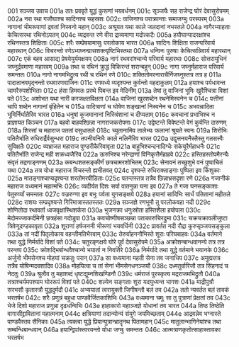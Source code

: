001	सञ्जय उवाच
001a	ततः प्रववृते युद्धं कुरूणां भयवर्धनम्
001c	सृञ्जयैः सह राजेन्द्र घोरं देवासुरोपमम्
002a	नरा रथा गजौघाश्च सादिनश्च सहस्रशः
002c	वाजिनश्च पराक्रान्ताः समाजग्मुः परस्परम्
003a	नागानां भीमरूपाणां द्रवतां निस्वनो महान्
003c	अश्रूयत यथा काले जलदानां नभस्तले
004a	नागैरभ्याहताः केचित्सरथा रथिनोऽपतन्
004c	व्यद्रवन्त रणे वीरा द्राव्यमाणा मदोत्कटैः
005a	हयौघान्पादरक्षांश्च रथिनस्तत्र शिक्षिताः
005c	शरैः सम्प्रेषयामासुः परलोकाय भारत
006a	सादिनः शिक्षिता राजन्परिवार्य महारथान्
006c	विचरन्तो रणेऽभ्यघ्नन्प्रासशक्त्यृष्टिभिस्तथा
007a	धन्विनः पुरुषाः केचित्सन्निवार्य महारथान्
007c	एकं बहव आसाद्य प्रेषयेयुर्यमक्षयम्
008a	नागं रथवरांश्चान्ये परिवार्य महारथाः
008c	सोत्तरायुधिनं जघ्नुर्द्रवमाणा महारवम्
009a	तथा च रथिनं क्रुद्धं विकिरन्तं शरान्बहून्
009c	नागा जघ्नुर्महाराज परिवार्य समन्ततः
010a	नागो नागमभिद्रुत्य रथी च रथिनं रणे
010c	शक्तितोमरनाराचैर्निजघ्नुस्तत्र तत्र ह
011a	पादातानवमृद्नन्तो रथवारणवाजिनः
011c	रणमध्ये व्यदृश्यन्त कुर्वन्तो महदाकुलम्
012a	हयाश्च पर्यधावन्त चामरैरुपशोभिताः
012c	हंसा हिमवतः प्रस्थे पिबन्त इव मेदिनीम्
013a	तेषां तु वाजिनां भूमिः खुरैश्चित्रा विशां पते
013c	अशोभत यथा नारी करजक्षतविक्षता
014a	वाजिनां खुरशब्देन रथनेमिस्वनेन च
014c	पत्तीनां चापि शब्देन नागानां बृंहितेन च
015a	वादित्राणां च घोषेण शङ्खानां निस्वनेन च
015c	अभवन्नादिता भूमिर्निर्घातैरिव भारत
016a	धनुषां कूजमानानां निस्त्रिंशानां च दीप्यताम्
016c	कवचानां प्रभाभिश्च न प्राज्ञायत किञ्चन
017a	बहवो बाहवश्छिन्ना नागराजकरोपमाः
017c	उद्वेष्टन्ते विवेष्टन्ते वेगं कुर्वन्ति दारुणम्
018a	शिरसां च महाराज पततां वसुधातले
018c	च्युतानामिव तालेभ्यः फलानां श्रूयते स्वनः
019a	शिरोभिः पतितैर्भाति रुधिरार्द्रैर्वसुन्धरा
019c	तपनीयनिभैः काले नलिनैरिव भारत
020a	उद्वृत्तनयनैस्तैस्तु गतसत्त्वैः सुविक्षतैः
020c	व्यभ्राजत महाराज पुण्डरीकैरिवावृता
021a	बाहुभिश्चन्दनादिग्धैः सकेयूरैर्महाधनैः
021c	पतितैर्भाति राजेन्द्र मही शक्रध्वजैरिव
022a	ऊरुभिश्च नरेन्द्राणां विनिकृत्तैर्महाहवे
022c	हस्तिहस्तोपमैरन्यैः संवृतं तद्रणाङ्गणम्
023a	कबन्धशतसङ्कीर्णं छत्रचामरशोभितम्
023c	सेनावनं तच्छुशुभे वनं पुष्पाचितं यथा
024a	तत्र योधा महाराज विचरन्तो ह्यभीतवत्
024c	दृश्यन्ते रुधिराक्ताङ्गाः पुष्पिता इव किंशुकाः
025a	मातङ्गाश्चाप्यदृश्यन्त शरतोमरपीडिताः
025c	पतन्तस्तत्र तत्रैव छिन्नाभ्रसदृशा रणे
026a	गजानीकं महाराज वध्यमानं महात्मभिः
026c	व्यदीर्यत दिशः सर्वा वातनुन्ना घना इव
027a	ते गजा घनसङ्काशाः पेतुरुर्व्यां समन्ततः
027c	वज्ररुग्णा इव बभुः पर्वता युगसङ्क्षये
028a	हयानां सादिभिः सार्धं पतितानां महीतले
028c	राशयः सम्प्रदृश्यन्ते गिरिमात्रास्ततस्ततः
029a	सञ्जज्ञे रणभूमौ तु परलोकवहा नदी
029c	शोणितोदा रथावर्ता ध्वजवृक्षास्थिशर्करा
030a	भुजनक्रा धनुःस्रोता हस्तिशैला हयोपला
030c	मेदोमज्जाकर्दमिनी छत्रहंसा गदोडुपा
031a	कवचोष्णीषसञ्छन्ना पताकारुचिरद्रुमा
031c	चक्रचक्रावलीजुष्टा त्रिवेणूदण्डकावृता
032a	शूराणां हर्षजननी भीरूणां भयवर्धिनी
032c	प्रावर्तत नदी रौद्रा कुरुसृञ्जयसङ्कुला
033a	तां नदीं पितृलोकाय वहन्तीमतिभैरवाम्
033c	तेरुर्वाहननौभिस्ते शूराः परिघबाहवः
034a	वर्तमाने तथा युद्धे निर्मर्यादे विशां पते
034c	चतुरङ्गक्षये घोरे पूर्वं देवासुरोपमे
035a	अक्रोशन्बान्धवानन्ये तत्र तत्र परन्तप
035c	क्रोशद्भिर्बान्धवैश्चान्ये भयार्ता न निवर्तिरे
036a	निर्मर्यादे तथा युद्धे वर्तमाने भयानके
036c	अर्जुनो भीमसेनश्च मोहयां चक्रतुः परान्
037a	सा वध्यमाना महती सेना तव जनाधिप
037c	अमुह्यत्तत्र तत्रैव योषिन्मदवशादिव
038a	मोहयित्वा च तां सेनां भीमसेनधनञ्जयौ
038c	दध्मतुर्वारिजौ तत्र सिंहनादं च नेदतुः
039a	श्रुत्वैव तु महाशब्दं धृष्टद्युम्नशिखण्डिनौ
039c	धर्मराजं पुरस्कृत्य मद्रराजमभिद्रुतौ
040a	तत्राश्चर्यमपश्याम घोररूपं विशां पते
040c	शल्येन सङ्गताः शूरा यदयुध्यन्त भागशः
041a	माद्रीपुत्रौ सरभसौ कृतास्त्रौ युद्धदुर्मदौ
041c	अभ्ययातां त्वरायुक्तौ जिगीषन्तौ बलं तव
042a	ततो न्यवर्तत बलं तावकं भरतर्षभ
042c	शरैः प्रणुन्नं बहुधा पाण्डवैर्जितकाशिभिः
043a	वध्यमाना चमूः सा तु पुत्राणां प्रेक्षतां तव
043c	भेजे दिशो महाराज प्रणुन्ना दृढधन्विभिः
043e	हाहाकारो महाञ्जज्ञे योधानां तव भारत
044a	तिष्ठ तिष्ठेति वागासीद्द्रावितानां महात्मनाम्
044c	क्षत्रियाणां तदान्योन्यं संयुगे जयमिच्छताम्
044e	आद्रवन्नेव भग्नास्ते पाण्डवैस्तव सैनिकाः
045a	त्यक्त्वा युद्धे प्रियान्पुत्रान्भ्रातॄनथ पितामहान्
045c	मातुलान्भागिनेयांश्च तथा सम्बन्धिबान्धवान्
046a	हयान्द्विपांस्त्वरयन्तो योधा जग्मुः समन्ततः
046c	आत्मत्राणकृतोत्साहास्तावका भरतर्षभ

